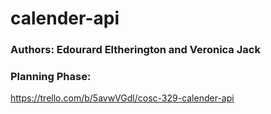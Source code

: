 # calender-api
### Authors: Edourard Eltherington and Veronica Jack 


### Planning Phase: 

https://trello.com/b/5avwVGdl/cosc-329-calender-api


